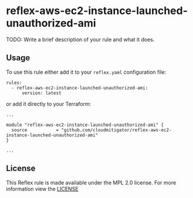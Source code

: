 # reflex-aws-ec2-instance-launched-unauthorized-ami
TODO: Write a brief description of your rule and what it does.

## Usage
To use this rule either add it to your `reflex.yaml` configuration file:  
```
rules:
  - reflex-aws-ec2-instance-launched-unauthorized-ami:
      version: latest
```

or add it directly to your Terraform:  
```
...

module "reflex-aws-ec2-instance-launched-unauthorized-ami" {
  source           = "github.com/cloudmitigator/reflex-aws-ec2-instance-launched-unauthorized-ami"
}

...
```

## License
This Reflex rule is made available under the MPL 2.0 license. For more information view the [LICENSE](https://github.com/cloudmitigator/reflex-aws-ec2-instance-launched-unauthorized-ami/blob/master/LICENSE) 